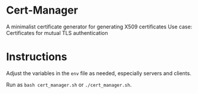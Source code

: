 # Cert-Manager

A minimalist certificate generator for generating X509 certificates
Use case: Certificates for mutual TLS authentication

# Instructions

Adjust the variables in the `env` file as needed, especially servers and clients.

Run  as `bash cert_manager.sh` or `./cert_manager.sh`.